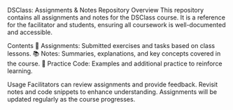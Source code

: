 DSClass: Assignments & Notes Repository
Overview
This repository contains all assignments and notes for the DSClass course. It is a reference for the facilitator and students, ensuring all coursework is well-documented and accessible.

Contents
📌 Assignments: Submitted exercises and tasks based on class lessons.
📚 Notes: Summaries, explanations, and key concepts covered in the course.
📝 Practice Code: Examples and additional practice to reinforce learning.

Usage
Facilitators can review assignments and provide feedback.
Revisit notes and code snippets to enhance understanding.
Assignments will be updated regularly as the course progresses.
